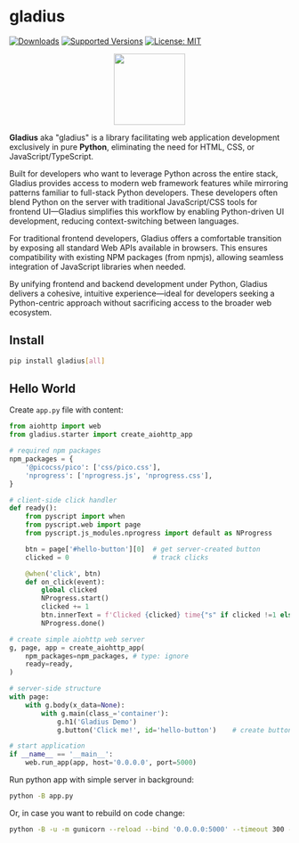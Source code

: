 # gladius

<!--
[![Build][build-image]]()
[![Status][status-image]][pypi-project-url]
[![Stable Version][stable-ver-image]][pypi-project-url]
[![Coverage][coverage-image]]()
[![Python][python-ver-image]][pypi-project-url]
[![License][mit-image]][mit-url]
-->
[![Downloads](https://img.shields.io/pypi/dm/gladius)](https://pypistats.org/packages/gladius)
[![Supported Versions](https://img.shields.io/pypi/pyversions/gladius)](https://pypi.org/project/gladius)
[![License: MIT](https://img.shields.io/badge/license-MIT-blue.svg)](https://opensource.org/licenses/MIT)

<img src="https://github.com/mtasic85/gladius/raw/main/misc/logo/logo-1.png" alt="" style="display: block; margin: auto; width: 128px; height: 128px;" />

**Gladius** aka "gladius" is a library facilitating web application development exclusively in pure **Python**, eliminating the need for HTML, CSS, or JavaScript/TypeScript.

Built for developers who want to leverage Python across the entire stack, Gladius provides access to modern web framework features while mirroring patterns familiar to full-stack Python developers. These developers often blend Python on the server with traditional JavaScript/CSS tools for frontend UI—Gladius simplifies this workflow by enabling Python-driven UI development, reducing context-switching between languages.

For traditional frontend developers, Gladius offers a comfortable transition by exposing all standard Web APIs available in browsers. This ensures compatibility with existing NPM packages (from npmjs), allowing seamless integration of JavaScript libraries when needed.

By unifying frontend and backend development under Python, Gladius delivers a cohesive, intuitive experience—ideal for developers seeking a Python-centric approach without sacrificing access to the broader web ecosystem.


## Install
```bash
pip install gladius[all]
```

## Hello World

Create `app.py` file with content:

```python
from aiohttp import web
from gladius.starter import create_aiohttp_app

# required npm packages
npm_packages = {
    '@picocss/pico': ['css/pico.css'],
    'nprogress': ['nprogress.js', 'nprogress.css'],
}

# client-side click handler
def ready():
    from pyscript import when
    from pyscript.web import page
    from pyscript.js_modules.nprogress import default as NProgress

    btn = page['#hello-button'][0]  # get server-created button
    clicked = 0                     # track clicks

    @when('click', btn)
    def on_click(event):
        global clicked
        NProgress.start()
        clicked += 1
        btn.innerText = f'Clicked {clicked} time{"s" if clicked !=1 else ""}!'
        NProgress.done()

# create simple aiohttp web server
g, page, app = create_aiohttp_app(
    npm_packages=npm_packages, # type: ignore
    ready=ready,
)

# server-side structure
with page:
    with g.body(x_data=None):
        with g.main(class_='container'):
            g.h1('Gladius Demo')
            g.button('Click me!', id='hello-button')    # create button on server

# start application
if __name__ == '__main__':
    web.run_app(app, host='0.0.0.0', port=5000)
```

Run python app with simple server in background:

```bash
python -B app.py
```

Or, in case you want to rebuild on code change:

```bash
python -B -u -m gunicorn --reload --bind '0.0.0.0:5000' --timeout 300 --workers 1 --worker-class aiohttp.GunicornWebWorker 'app:app'
```

<!--
**Gladius** aka "gladius" is a **full-stack web framework** facilitating web application development exclusively in pure **Python**, eliminating the need for HTML, CSS, or JavaScript. It is built for those who prefer to use Python, providing access to features typically found in modern web frameworks.

In essence, gladius offers a simplified and cohesive development experience, making it a practical choice for developers seeking a Python-centric approach to both frontend and backend development.

## Hello World

```python
# ...
```

## Install
```bash
pip install gladius
```

## Run Examples

```bash
git clone https://github.com/tangledgroup/gladius.git
cd gladius
python -m venv venv
source venv/bin/activate
pip install -U -r requirements.txt
```

```bash
watchmedo auto-restart --directory=./ --pattern="*.py;*.html;*.hbs;*.css;*.js" --recursive -- python -B examples/pico_preview/app.py
watchmedo auto-restart --directory=./ --pattern="*.py;*.html;*.hbs;*.css;*.js" --recursive -- python -B examples/pico_tailwind_lite/app.py
watchmedo auto-restart --directory=./ --pattern="*.py;*.html;*.hbs;*.css;*.js" --recursive -- python -B examples/pico_demo_0/app.py
watchmedo auto-restart --directory=./ --pattern="*.py;*.html;*.hbs;*.css;*.js" --recursive -- python -B examples/pico_demo_1/app.py
watchmedo auto-restart --directory=./ --pattern="*.py;*.html;*.hbs;*.css;*.js" --recursive -- python -B examples/pico_demo_2/app.py
watchmedo auto-restart --directory=./ --pattern="*.py;*.html;*.hbs;*.css;*.js" --recursive -- python -B examples/pico_demo_3/app.py
watchmedo auto-restart --directory=./ --pattern="*.py;*.html;*.hbs;*.css;*.js" --recursive -- python -B examples/pico_demo_4/app.py
watchmedo auto-restart --directory=./ --pattern="*.py;*.html;*.hbs;*.css;*.js" --recursive -- python -B examples/pico_demo_5/app.py
```

```bash
python -B -u -m gunicorn --reload --bind '0.0.0.0:5000' --timeout 300 --workers 1 --worker-class aiohttp.GunicornWebWorker 'examples.pico_demo_1.app:app'
python -B -u -m gunicorn --reload --bind '0.0.0.0:5000' --timeout 300 --workers 1 --worker-class aiohttp.GunicornWebWorker 'examples.pico_demo_2.app:app'
python -B -u -m gunicorn --reload --bind '0.0.0.0:5000' --timeout 300 --workers 1 --worker-class aiohttp.GunicornWebWorker 'examples.pico_demo_3.app:app'
python -B -u -m gunicorn --reload --bind '0.0.0.0:5000' --timeout 300 --workers 1 --worker-class aiohttp.GunicornWebWorker 'examples.pico_demo_4.app:app'
python -B -u -m gunicorn --reload --bind '0.0.0.0:5000' --timeout 300 --workers 1 --worker-class aiohttp.GunicornWebWorker 'examples.pico_demo_5.app:app'
```
-->
